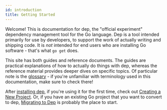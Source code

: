 ```yaml
---
id: introduction
title: Getting Started
---
```



Welcome! This is documentation for dep, the "official experiment" dependency management tool for the Go language. Dep is a tool intended primarily for use by developers, to support the work of actually writing and shipping code. It is _not_ intended for end users who are installing Go software - that's what `go get` does.

This site has both guides and reference documents. The guides are practical explanations of how to actually do things with dep, whereas the reference material provides deeper dives on specific topics. Of particular note is the [glossary](glossary.md) - if you're unfamiliar with terminology used in this documentation, make sure to check there!

After [installing dep](installation.md), if you're using it for the first time, check out [Creating a New Project](new-project.md). Or, if you have an existing Go project that you want to convert to dep, [Migrating to Dep](migrating.md) is probably the place to start.